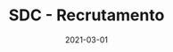 ---
layout: inner
position: left
title: 'SDC - Recrutamento'
date: 2021-03-01
categories: development HR web
tags: HTML5 JavaScript PHP
featured_image: '/img/projects/sdc-recrutamento-1130x864-2x.png'
project_link: 'https://github.com/LeandroLuna/SDC-Eletrolls'
button_text: 'Learn more about SDC - Recrutamento'
button_icon: 'recruit'
lead_text: 'Developed a cutting-edge recruitment platform to streamline hiring processes and enhance candidate engagement.'
---